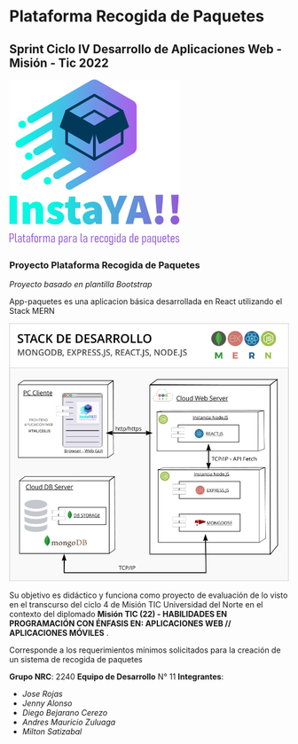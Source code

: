 # Plataforma Recogida de Paquetes
## Sprint Ciclo IV Desarrollo de Aplicaciones Web - Misión - Tic 2022

![](./images/logo.png)

### Proyecto Plataforma Recogida de Paquetes

_Proyecto basado en plantilla Bootstrap_

App-paquetes es una aplicacion básica desarrollada en React utilizando el Stack MERN

![](./images/diagrama-despliegue.png)

Su objetivo es didáctico y funciona como proyecto de evaluación de lo visto en el transcurso del ciclo 4 de Misión TIC Universidad del Norte en el contexto del diplomado __Misión TIC (22) - HABILIDADES EN PROGRAMACIÓN CON ÉNFASIS EN: APLICACIONES WEB // APLICACIONES MÓVILES__ . 

Corresponde a los requerimientos mínimos solicitados para la creación de un sistema de recogida de paquetes

**Grupo NRC**: 2240
**Equipo de Desarrollo** N° 11
**Integrantes**: 

* *Jose Rojas*
* *Jenny Alonso*
* *Diego Bejarano Cerezo*
* *Andres Mauricio Zuluaga*
* *Milton Satizabal*